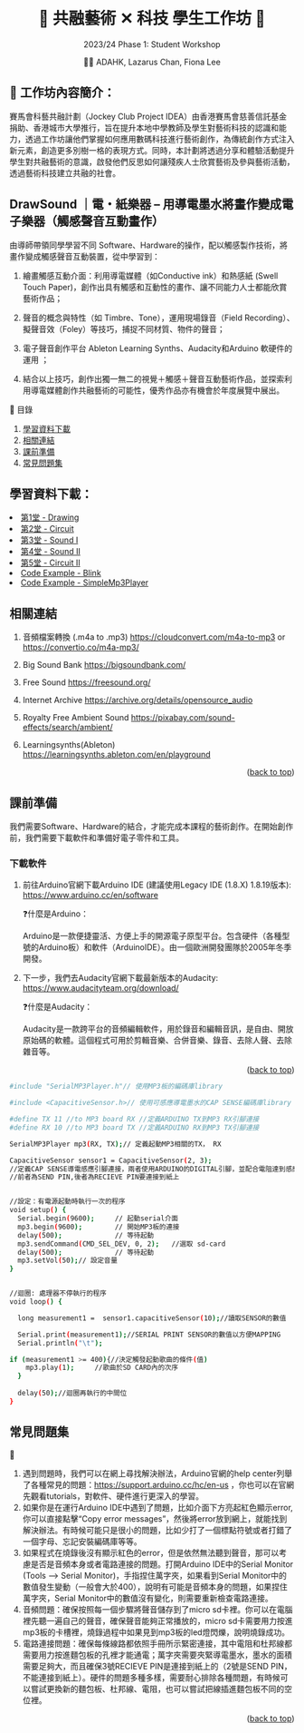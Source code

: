 <a name="readme-top"></a>

<h1 align="center">🎵 共融藝術 ✕ 科技 學生工作坊 🎵</h1>
<p align="center"> 2023/24 Phase 1: Student Workshop </p>
<p align="center">👨‍🏫 ADAHK, Lazarus Chan, Fiona Lee </p>

## 🎨 工作坊內容簡介：
賽馬會科藝共融計劃（Jockey Club Project IDEA）由香港賽馬會慈善信託基金捐助、香港城市大學推行，旨在提升本地中學教師及學生對藝術科技的認識和能力，透過工作坊讓他們掌握如何應用數碼科技進行藝術創作，為傳統創作方式注入新元素，創造更多別樹一格的表現方式。同時，本計劃將透過分享和體驗活動提升學生對共融藝術的意識，啟發他們反思如何讓殘疾人士欣賞藝術及參與藝術活動，透過藝術科技建立共融的社會。

## DrawSound ｜電・紙樂器 – 用導電墨水將畫作變成電子樂器（觸感聲音互動畫作）  


由導師帶領同學學習不同 Software、Hardware的操作，配以觸感製作技術，將畫作變成觸感聲音互動裝置，從中學習到： 


1.	繪畫觸感互動介面：利用導電媒體（如Conductive ink）和熱感紙 (Swell Touch Paper)，創作出具有觸感和互動性的畫作、讓不同能力人士都能欣賞藝術作品；


2.	聲音的概念與特性（如 Timbre、Tone），運用現場錄音（Field Recording）、擬聲音效（Foley）等技巧，捕捉不同材質、物件的聲音；


3.	電子聲音創作平台 Ableton Learning Synths、Audacity和Arduino 軟硬件的運用 ；


4.	結合以上技巧，創作出獨一無二的視覺＋觸感＋聲音互動藝術作品，並探索利用導電媒體創作共融藝術的可能性，優秀作品亦有機會於年度展覽中展出。

<summary>📖 目錄</summary>
  <ol>
    <li> 
      <a href="#學習資料下載"> 學習資料下載</a>
    </li>
    <li><a href="#相關連結"> 相關連結</a></li>
    <li>
      <a href="#課前準備"> 課前準備</a>
    </li>
    <li><a href="#常見問題集"> 常見問題集</a></li>
  </ol>


## 學習資料下載：


<li>
<a href="https://github.com/JC-Project-IDEA/PHASE-2-Student-Workshop/blob/d142841a5351fd6474d463ced035a287cb804ed4/Part%201_Drawing(I)%20-%20Expand!%20Drawing!_compressed.pdf"> 第1堂 - Drawing  </a>
</li>

<li>
<a href="https://github.com/JC-Project-IDEA/PHASE-2-Student-Workshop/blob/main/Part%202%20%20Arduino(I)%20-%20Draw%20the%20Circuit.pdf"> 第2堂 - Circuit </a>
</li>

<li>
<a href="https://github.com/JC-Project-IDEA/PHASE-2-Student-Workshop/blob/main/Part%203%20%20Sound(I)%20-%20Fields%20of%20Sense.pdf"> 第3堂 - Sound I </a>
</li>

<li>
<a href="https://github.com/JC-Project-IDEA/PHASE-2-Student-Workshop/blob/main/Part%204%20%20Sound(II)%20-%20Fields%20of%20Sense.pdf"> 第4堂 - Sound II </a>
</li>

<li>
<a href= "https://github.com/JC-Project-IDEA/PHASE-2-Student-Workshop/blob/main/Part%205%20%20Arduino(II)%20-%20Basic%20Coding_compressed.pdf"> 第5堂 - Circuit II </a>
</li>

<li>
<a href= "https://github.com/JC-Project-IDEA/PHASE-2-Student-Workshop/blob/main/Blink.txt"> Code Example - Blink</a>
</li>

<li>
<a href= "https://github.com/JC-Project-IDEA/PHASE-2-Student-Workshop/blob/main/SimpleMp3Player.txt"> Code Example - SimpleMp3Player</a>
</li>

## 相關連結
1. 音頻檔案轉換 (.m4a to .mp3) https://cloudconvert.com/m4a-to-mp3 or https://convertio.co/m4a-mp3/

2. Big Sound Bank https://bigsoundbank.com/

3. Free Sound https://freesound.org/

4. Internet Archive https://archive.org/details/opensource_audio

5. Royalty Free Ambient Sound https://pixabay.com/sound-effects/search/ambient/

6. Learningsynths(Ableton) https://learningsynths.ableton.com/en/playground


<p align="right">(<a href="#readme-top">back to top</a>)</p>


## 課前準備
我們需要Software、Hardware的結合，才能完成本課程的藝術創作。在開始創作前，我們需要下載軟件和準備好電子零件和工具。

### 下載軟件
1. 前往Arduino官網下載Arduino IDE (建議使用Legacy IDE (1.8.X) 1.8.19版本): https://www.arduino.cc/en/software 

   ❓什麼是Arduino：

    Arduino是一款便捷靈活、方便上手的開源電子原型平台。包含硬件（各種型號的Arduino板）和軟件（ArduinoIDE）。由一個歐洲開發團隊於2005年冬季開發。

2. 下一步，我們去Audacity官網下載最新版本的Audacity: https://www.audacityteam.org/download/

    ❓什麼是Audacity：

     Audacity是一款跨平台的音頻編輯軟件，用於錄音和編輯音訊，是自由、開放原始碼的軟體。這個程式可用於剪輯音樂、合併音樂、錄音、去除人聲、去除雜音等。
     
<p align="right">(<a href="#readme-top">back to top</a>)</p>


```sh
#include "SerialMP3Player.h"// 使用MP3板的編碼庫library

#include <CapacitiveSensor.h>// 使用可感應導電墨水的CAP SENSE編碼庫library

#define TX 11 //to MP3 board RX //定義ARDUINO TX到MP3 RX引腳連接
#define RX 10 //to MP3 board TX //定義ARDUINO RX到MP3 TX引腳連接

SerialMP3Player mp3(RX, TX);// 定義起動MP3相關的TX， RX

CapacitiveSensor sensor1 = CapacitiveSensor(2, 3); 
//定義CAP SENSE導電感應引腳連接，兩者使用ARDUINO的DIGITAL引腳，並配合電阻達到感應運作 
//前者為SEND PIN,後者為RECIEVE PIN要連接到紙上


//設定：有電源起動時執行一次的程序
void setup() {
  Serial.begin(9600);     // 起動serial介面
  mp3.begin(9600);        // 開始MP3板的連接
  delay(500);             // 等待起動
  mp3.sendCommand(CMD_SEL_DEV, 0, 2);   //選取 sd-card
  delay(500);             // 等待起動
  mp3.setVol(50);// 設定音量
}


//迴圈: 處理器不停執行的程序
void loop() {

  long measurement1 =  sensor1.capacitiveSensor(10);//讀取SENSOR的數值

  Serial.print(measurement1);//SERIAL PRINT SENSOR的數值以方便MAPPING
  Serial.println("\t");

if (measurement1 >= 400){//決定觸發起動歌曲的條件(值)
    mp3.play(1);     //歌曲於SD CARD內的次序
  }
  
  delay(50);//迴圈再執行的中間位
}
   ```

## 常見問題集



🤔️

1. 遇到問題時，我們可以在網上尋找解決辦法，Arduino官網的help center列舉了各種常見的問題：https://support.arduino.cc/hc/en-us ，你也可以在官網先觀看tutorials，對軟件、硬件進行更深入的學習。
2. 如果你是在運行Arduino IDE中遇到了問題，比如介面下方亮起紅色顯示error,你可以直接點擊“Copy error messages”，然後將error放到網上，就能找到解決辦法。有時候可能只是很小的問題，比如少打了一個標點符號或者打錯了一個字母、忘記安裝編碼庫等等。
3. 如果程式在燒錄後沒有顯示紅色的error，但是依然無法聽到聲音，那可以考慮是否是音頻本身或者電路連接的問題。打開Arduino IDE中的Serial Monitor (Tools --> Serial Monitor)，手指捏住萬字夾，如果看到Serial Monitor中的數值發生變動（一般會大於400），說明有可能是音頻本身的問題，如果捏住萬字夾，Serial Monitor中的數值沒有變化，則需要重新檢查電路連接。
4. 音頻問題：確保按照每一個步驟將聲音儲存到了micro sd卡裡。你可以在電腦裡先聽一遍自己的聲音，確保聲音能夠正常播放的，micro sd卡需要用力按進mp3板的卡槽裡，燒錄過程中如果見到mp3板的led燈閃爍，說明燒錄成功。
5. 電路連接問題：確保每條線路都依照手冊所示緊密連接，其中電阻和杜邦線都需要用力按進麵包板的孔裡才能通電；萬字夾需要夾緊導電墨水，墨水的面積需要足夠大，而且確保3號RECIEVE PIN是連接到紙上的（2號是SEND PIN，不能連接到紙上）。硬件的問題多種多樣，需要耐心排除各種問題，有時候可以嘗試更換新的麵包板、杜邦線、電阻，也可以嘗試把線插進麵包板不同的空位裡。



<p align="right">(<a href="#readme-top">back to top</a>)</p>

